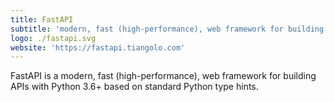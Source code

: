 ```yaml
---
title: FastAPI
subtitle: 'modern, fast (high-performance), web framework for building APIs'
logo: ./fastapi.svg
website: 'https://fastapi.tiangolo.com'
---
```


FastAPI is a modern, fast (high-performance), web framework
for building APIs with Python 3.6+ based on standard Python type hints.
